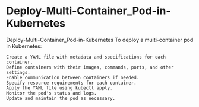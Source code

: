 # Deploy-Multi-Container_Pod-in-Kubernetes
Deploy-Multi-Container_Pod-in-Kubernetes
To deploy a multi-container pod in Kubernetes:

    Create a YAML file with metadata and specifications for each container.
    Define containers with their images, commands, ports, and other settings.
    Enable communication between containers if needed.
    Specify resource requirements for each container.
    Apply the YAML file using kubectl apply.
    Monitor the pod's status and logs.
    Update and maintain the pod as necessary.

